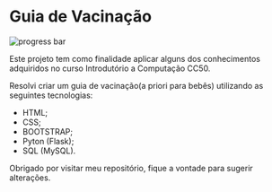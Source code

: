 # Guia de Vacinação

![progress bar](https://geps.dev/progress/99)

Este projeto tem como finalidade aplicar alguns dos conhecimentos adquiridos no curso Introdutório a Computação CC50.

Resolvi criar um guia de vacinação(a priori para bebês) utilizando as seguintes tecnologias:

* HTML;
* CSS;
* BOOTSTRAP;
* Pyton (Flask);
* SQL (MySQL).

Obrigado por visitar meu repositório, fique a vontade para sugerir alterações.
